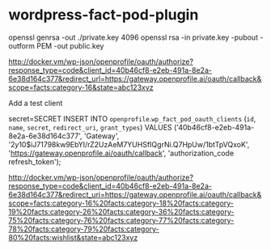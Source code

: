 # wordpress-fact-pod-plugin

openssl genrsa -out ./private.key 4096
openssl rsa -in private.key -pubout -outform PEM -out public.key

http://docker.vm/wp-json/openprofile/oauth/authorize?response_type=code&client_id=40b46cf8-e2eb-491a-8e2a-6e38d164c377&redirect_url=https://gateway.openprofile.ai/oauth/callback&scope=facts:category-16&state=abc123xyz

Add a test client

secret=SECRET
INSERT INTO `openprofile`.`wp_fact_pod_oauth_clients` (`id`, `name`, `secret`, `redirect_uri`, `grant_types`) VALUES ('40b46cf8-e2eb-491a-8e2a-6e38d164c377', 'Gateway', '$2y$10$iJ71798kw9EbYI/rZ2UzAeM7YUHSfIQgrNi.Q7HpUw/1btTpVQxoK', 'https://gateway.openprofile.ai/oauth/callback', 'authorization_code refresh_token');

http://docker.vm/wp-json/openprofile/oauth/authorize?response_type=code&client_id=40b46cf8-e2eb-491a-8e2a-6e38d164c377&redirect_uri=https://gateway.openprofile.ai/oauth/callback&scope=facts:category-16%20facts:category-18%20facts:category-19%20facts:category-26%20facts:category-36%20facts:category-75%20facts:category-76%20facts:category-77%20facts:category-78%20facts:category-79%20facts:category-80%20facts:wishlist&state=abc123xyz